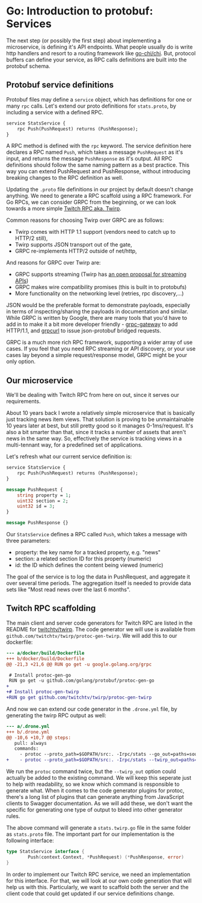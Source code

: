 # Go: Introduction to protobuf: Services

The next step (or possibly the first step) about implementing a microservice, is defining
it's API endpoints. What people usually do is write http handlers and resort to a routing
framework like [go-chi/chi](https://github.com/go-chi/chi). But, protocol buffers can define
your service, as RPC calls definitions are built into the protobuf schema.

## Protobuf service definitions

Protobuf files may define a `service` object, which has definitions for one or many `rpc` calls.
Let's extend our proto definitions for `stats.proto`, by including a service with a defined RPC.

~~~protobuf
service StatsService {
	rpc Push(PushRequest) returns (PushResponse);
}
~~~

A RPC method is defined with the `rpc` keyword. The service definition here declares a RPC named `Push`,
which takes a message `PushRequest` as it's input, and returns the message `PushResponse` as it's output.
All RPC definitions should follow the same naming pattern as a best practice. This way you can extend
PushRequest and PushResponse, without introducing breaking changes to the RPC definition as well.

Updating the `.proto` file definitions in our project by default doesn't change anything. We need to generate
a RPC scaffold using a RPC framework. For Go RPCs, we can consider GRPC from the beginning, or we can look
towards a more simple [Twitch RPC aka. Twirp](https://github.com/twitchtv/twirp).

Common reasons for choosing Twirp over GRPC are as follows:

- Twirp comes with HTTP 1.1 support (vendors need to catch up to HTTP/2 still),
- Twirp supports JSON transport out of the gate,
- GRPC re-implements HTTP/2 outside of net/http,

And reasons for GRPC over Twirp are:

- GRPC supports streaming (Twirp has [an open proposal for streaming APIs](https://github.com/twitchtv/twirp/issues/70))
- GRPC makes wire compatibility promises (this is built in to protobufs)
- More functionality on the networking level (retries, rpc discovery,...)

JSON would be the preferable format to demonstrate payloads, especially in terms of inspecting/sharing the payloads
in documentation and similar. While GRPC is written by Google, there are many tools that you'd have to add in to make
it a bit more developer friendly - [grpc-gateway](https://github.com/grpc-ecosystem/grpc-gateway) to add HTTP/1.1,
and [grpcurl](https://github.com/fullstorydev/grpcurl) to issue json-protobuf bridged requests.

GRPC is a much more rich RPC framework, supporting a wider array of use cases. If you feel that you need RPC streaming
or API discovery, or your use cases lay beyond a simple request/response model, GRPC might be your only option.

## Our microservice

We'll be dealing with Twitch RPC from here on out, since it serves our requirements.

About 10 years back I wrote a relatively simple microservice that is basically just tracking news item views. That
solution is proving to be unmaintainable 10 years later at best, but still pretty good so it manages 0-1ms/request.
It's also a bit smarter than that, since it tracks a number of assets that aren't news in the same way. So, effectively
the service is tracking views in a multi-tennant way, for a predefined set of applications.

Let's refresh what our current service definition is:

~~~protobuf
service StatsService {
	rpc Push(PushRequest) returns (PushResponse);
}

message PushRequest {
	string property = 1;
	uint32 section = 2;
	uint32 id = 3;
}

message PushResponse {}
~~~

Our `StatsService` defines a RPC called `Push`, which takes a message with three parameters:

- property: the key name for a tracked property, e.g. "news"
- section: a related section ID for this property (numeric)
- id: the ID which defines the content being viewed (numeric)

The goal of the service is to log the data in PushRequest, and aggregate it over several time periods.
The aggregation itself is needed to provide data sets like "Most read news over the last 6 months".

## Twitch RPC scaffolding

The main client and server code generators for Twitch RPC are listed in the README for [twitchtv/twirp](https://github.com/twitchtv/twirp).
The code generator we will use is available from `github.com/twitchtv/twirp/protoc-gen-twirp`. We will add this to our dockerfile:

~~~diff
--- a/docker/build/Dockerfile
+++ b/docker/build/Dockerfile
@@ -21,3 +21,6 @@ RUN go get -u google.golang.org/grpc

 # Install protoc-gen-go
 RUN go get -u github.com/golang/protobuf/protoc-gen-go
+
+# Install protoc-gen-twirp
+RUN go get github.com/twitchtv/twirp/protoc-gen-twirp
~~~

And now we can extend our code generator in the `.drone.yml` file, by generating the twirp RPC output as well:

~~~diff
--- a/.drone.yml
+++ b/.drone.yml
@@ -10,6 +10,7 @@ steps:
   pull: always
   commands:
     - protoc --proto_path=$GOPATH/src:. -Irpc/stats --go_out=paths=source_relative:. rpc/stats/stats.proto
+    - protoc --proto_path=$GOPATH/src:. -Irpc/stats --twirp_out=paths=source_relative:. rpc/stats/stats.proto
~~~

We run the `protoc` command twice, but the `--twirp_out` option could actually be added to the existing command.
We will keep this seperate just to help with readability, so we know which command is responsible to generate what.
When it comes to the code generator plugins for protoc, there's a long list of plugins that can generate anything
from JavaScript clients to Swagger documentation. As we will add these, we don't want the specific for generating
one type of output to bleed into other generator rules.

The above command will generate a `stats.twirp.go` file in the same folder as `stats.proto` file. The important
part for our implementation is the following interface:

~~~go
type StatsService interface {
        Push(context.Context, *PushRequest) (*PushResponse, error)
}
~~~

In order to implement our Twitch RPC service, we need an implementation for this interface. For that, we will
look at our own code generation that will help us with this. Particularly, we want to scaffold both the server
and the client code that could get updated if our service definitions change.